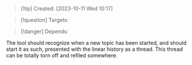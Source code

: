 
>[!tip] Created: [2023-10-11 Wed 10:17]

>[!question] Targets: 

>[!danger] Depends: 

The tool should recognize when a new topic has been started, and should start it as such, presented with the linear history as a thread.  This thread can be totally torn off and refiled somewhere.